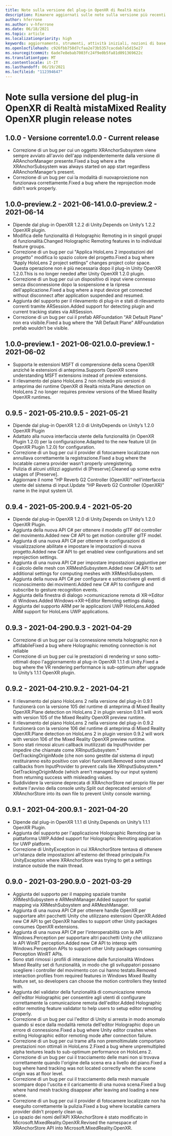 ```yaml
---
title: Note sulla versione del plug-in OpenXR di Realtà mista
description: Rimanere aggiornati sulle note sulla versione più recenti e sugli aggiornamenti al plug-in OpenXR di Realtà mista.
author: hferrone
ms.author: v-hferrone
ms.date: 06/18/2021
ms.topic: article
ms.localizationpriority: high
keywords: aggiornamento, strumenti, attività iniziali, nozioni di base, unity, visual studio, toolkit, visore VR realtà mista, visore VR di windows mixed reality, visore per realtà virtuale, installazione, Windows, HoloLens, emulatore, unreal, openxr
ms.openlocfilehash: c926fbb758d7cfaa2e73b5357cacdab7a5d15e27
ms.sourcegitcommit: 6ade7e8ebab7003fc24f9e0b5fa81d091369622c
ms.translationtype: MT
ms.contentlocale: it-IT
ms.lasthandoff: 06/19/2021
ms.locfileid: "112394647"
---
```

# <a name="mixed-reality-openxr-plugin-release-notes"></a><span data-ttu-id="541f8-104">Note sulla versione del plug-in OpenXR di Realtà mista</span><span class="sxs-lookup"><span data-stu-id="541f8-104">Mixed Reality OpenXR plugin release notes</span></span>

## <a name="100---current-release"></a><span data-ttu-id="541f8-105">1.0.0 - Versione corrente</span><span class="sxs-lookup"><span data-stu-id="541f8-105">1.0.0 - Current release</span></span>

* <span data-ttu-id="541f8-106">Correzione di un bug per cui un oggetto XRAnchorSubsystem viene sempre avviato all'avvio dell'app indipendentemente dalla versione di ARAnchorManager presente.</span><span class="sxs-lookup"><span data-stu-id="541f8-106">Fixed a bug where a the XRAnchorSubsystem was always started on app start regardless ARAnchorManager’s present.</span></span>
* <span data-ttu-id="541f8-107">Correzione di un bug per cui la modalità di nuovaproiezione non funzionava correttamente.</span><span class="sxs-lookup"><span data-stu-id="541f8-107">Fixed a bug where the reprojection mode didn’t work properly.</span></span>

## <a name="100-preview2---2021-06-14"></a><span data-ttu-id="541f8-108">1.0.0-preview.2 - 2021-06-14</span><span class="sxs-lookup"><span data-stu-id="541f8-108">1.0.0-preview.2 - 2021-06-14</span></span>

* <span data-ttu-id="541f8-109">Dipende dal plug-in OpenXR 1.2.2 di Unity.</span><span class="sxs-lookup"><span data-stu-id="541f8-109">Depends on Unity’s 1.2.2 OpenXR plugin.</span></span>
* <span data-ttu-id="541f8-110">Modifica delle funzionalità di Holographic Remoting in in singoli gruppi di funzionalità.</span><span class="sxs-lookup"><span data-stu-id="541f8-110">Changed Holographic Remoting features in to individual feature groups.</span></span>
* <span data-ttu-id="541f8-111">Correzione di un bug per cui "Applica HoloLens 2 impostazioni del progetto" modifica lo spazio colore del progetto.</span><span class="sxs-lookup"><span data-stu-id="541f8-111">Fixed a bug where “Apply HoloLens 2 project settings” changes project color space.</span></span> <span data-ttu-id="541f8-112">Questa operazione non è più necessaria dopo il plug-in Unity OpenXR 1.2.0.</span><span class="sxs-lookup"><span data-stu-id="541f8-112">This is no longer needed after Unity OpenXR 1.2.0 plugin.</span></span>
* <span data-ttu-id="541f8-113">Correzione di un bug per cui un dispositivo di input viene connesso senza disconnessione dopo la sospensione e la ripresa dell'applicazione.</span><span class="sxs-lookup"><span data-stu-id="541f8-113">Fixed a bug where a input device get connected without disconnect after application suspended and resumed.</span></span>
* <span data-ttu-id="541f8-114">Aggiunta del supporto per il rilevamento di plug-in e stati di rilevamento correnti tramite ARSession.</span><span class="sxs-lookup"><span data-stu-id="541f8-114">Added support for detecting plugin and current tracking states via ARSession.</span></span>
* <span data-ttu-id="541f8-115">Correzione di un bug per cui il prefab ARFoundation "AR Default Plane" non era visibile.</span><span class="sxs-lookup"><span data-stu-id="541f8-115">Fixed a bug where the “AR Default Plane” ARFoundation prefab wouldn’t be visible.</span></span>

## <a name="100-preview1---2021-06-02"></a><span data-ttu-id="541f8-116">1.0.0-preview.1 - 2021-06-02</span><span class="sxs-lookup"><span data-stu-id="541f8-116">1.0.0-preview.1 - 2021-06-02</span></span>

* <span data-ttu-id="541f8-117">Supporta le estensioni MSFT di comprensione della scena OpenXR anziché le estensioni di anteprima.</span><span class="sxs-lookup"><span data-stu-id="541f8-117">Supports OpenXR scene understanding MSFT extensions instead of preview extensions.</span></span>
* <span data-ttu-id="541f8-118">Il rilevamento del piano HoloLens 2 non richiede più versioni di anteprima dei runtime OpenXR di Realtà mista.</span><span class="sxs-lookup"><span data-stu-id="541f8-118">Plane detection on HoloLens 2 no longer requires preview versions of the Mixed Reality OpenXR runtimes.</span></span>

## <a name="095---2021-05-21"></a><span data-ttu-id="541f8-119">0.9.5 - 2021-05-21</span><span class="sxs-lookup"><span data-stu-id="541f8-119">0.9.5 - 2021-05-21</span></span>

* <span data-ttu-id="541f8-120">Dipende dal plug-in OpenXR 1.2.0 di Unity</span><span class="sxs-lookup"><span data-stu-id="541f8-120">Depends on Unity’s 1.2.0 OpenXR Plugin</span></span>
* <span data-ttu-id="541f8-121">Adattato alla nuova interfaccia utente della funzionalità (in OpenXR Plugin 1.2.0) per la configurazione.</span><span class="sxs-lookup"><span data-stu-id="541f8-121">Adapted to the new feature UI (in OpenXR Plugin 1.2.0) for configuration.</span></span>
* <span data-ttu-id="541f8-122">Correzione di un bug per cui il provider di fotocamere localizzate non annullava correttamente la registrazione.</span><span class="sxs-lookup"><span data-stu-id="541f8-122">Fixed a bug where the locatable camera provider wasn’t properly unregistering.</span></span>
* <span data-ttu-id="541f8-123">Pulizia di alcuni utilizzi aggiuntivi di [Preserve].</span><span class="sxs-lookup"><span data-stu-id="541f8-123">Cleaned up some extra usages of [Preserve].</span></span>
* <span data-ttu-id="541f8-124">Aggiornare il nome "HP Reverb G2 Controller (OpenXR)" nell'interfaccia utente del sistema di input.</span><span class="sxs-lookup"><span data-stu-id="541f8-124">Update “HP Reverb G2 Controller (OpenXR)” name in the input system UI.</span></span>

## <a name="094---2021-05-20"></a><span data-ttu-id="541f8-125">0.9.4 - 2021-05-20</span><span class="sxs-lookup"><span data-stu-id="541f8-125">0.9.4 - 2021-05-20</span></span>

* <span data-ttu-id="541f8-126">Dipende dal plug-in OpenXR 1.2.0 di Unity.</span><span class="sxs-lookup"><span data-stu-id="541f8-126">Depends on Unity’s 1.2.0 OpenXR Plugin.</span></span>
* <span data-ttu-id="541f8-127">Aggiunta della nuova API C# per ottenere il modello glTF del controller del movimento.</span><span class="sxs-lookup"><span data-stu-id="541f8-127">Added new C# API to get motion controller glTF model.</span></span>
* <span data-ttu-id="541f8-128">Aggiunta di una nuova API C# per ottenere le configurazioni di visualizzazione abilitate e impostare le impostazioni di nuova progetto.</span><span class="sxs-lookup"><span data-stu-id="541f8-128">Added new C# API to get enabled view configurations and set reprojection settings.</span></span>
* <span data-ttu-id="541f8-129">Aggiunta di una nuova API C# per impostare impostazioni aggiuntive per il calcolo delle mesh con XRMeshSubsystem.</span><span class="sxs-lookup"><span data-stu-id="541f8-129">Added new C# API to set additional settings for computing meshes with XRMeshSubsystem.</span></span>
* <span data-ttu-id="541f8-130">Aggiunta della nuova API C# per configurare e sottoscrivere gli eventi di riconoscimento dei movimenti.</span><span class="sxs-lookup"><span data-stu-id="541f8-130">Added new C# API to configure and subscribe to gesture recognition events.</span></span>
* <span data-ttu-id="541f8-131">Aggiunta della finestra di dialogo >comunicazione remota di XR->Editor di Windows.</span><span class="sxs-lookup"><span data-stu-id="541f8-131">Added Windows->XR->Editor Remoting settings dialog.</span></span>
* <span data-ttu-id="541f8-132">Aggiunta del supporto ARM per le applicazioni UWP HoloLens.</span><span class="sxs-lookup"><span data-stu-id="541f8-132">Added ARM support for HoloLens UWP applications.</span></span>

## <a name="093---2021-04-29"></a><span data-ttu-id="541f8-133">0.9.3 - 2021-04-29</span><span class="sxs-lookup"><span data-stu-id="541f8-133">0.9.3 - 2021-04-29</span></span>

* <span data-ttu-id="541f8-134">Correzione di un bug per cui la connessione remota holographic non è affidabile</span><span class="sxs-lookup"><span data-stu-id="541f8-134">Fixed a bug where Holographic remoting connection is not reliable</span></span>
* <span data-ttu-id="541f8-135">Correzione di un bug per cui le prestazioni di rendering vr sono sotto-ottimali dopo l'aggiornamento al plug-in OpenXR 1.1.1 di Unity.</span><span class="sxs-lookup"><span data-stu-id="541f8-135">Fixed a bug where the VR rendering performance is sub-optimum after upgrade to Unity’s 1.1.1 OpenXR plugin.</span></span>

## <a name="092---2021-04-21"></a><span data-ttu-id="541f8-136">0.9.2 - 2021-04-21</span><span class="sxs-lookup"><span data-stu-id="541f8-136">0.9.2 - 2021-04-21</span></span>

* <span data-ttu-id="541f8-137">Il rilevamento del piano HoloLens 2 nella versione del plug-in 0.9.1 funzionerà con la versione 105 del runtime di anteprima di Mixed Reality OpenXR.</span><span class="sxs-lookup"><span data-stu-id="541f8-137">Plane detection on HoloLens 2 in plugin version 0.9.1 will work with version 105 of the Mixed Reality OpenXR preview runtime.</span></span>
* <span data-ttu-id="541f8-138">Il rilevamento del piano HoloLens 2 nella versione del plug-in 0.9.2 funzionerà con la versione 106 del runtime di anteprima di Mixed Reality OpenXR.</span><span class="sxs-lookup"><span data-stu-id="541f8-138">Plane detection on HoloLens 2 in plugin version 0.9.2 will work with version 106 of the Mixed Reality OpenXR preview runtime.</span></span>
* <span data-ttu-id="541f8-139">Sono stati rimossi alcuni callback inutilizzati da InputProvider per impedire che chiamate come XRInputSubsystem.\* GetTrackingOriginMode (che non sono gestite dal sistema di input) restituiranno esito positivo con valori fuorvianti.</span><span class="sxs-lookup"><span data-stu-id="541f8-139">Removed some unused callbacks from InputProvider to prevent calls like XRInputSubsystem.\* GetTrackingOriginMode (which aren’t managed by our input system) from returning success with misleading values.</span></span>
* <span data-ttu-id="541f8-140">Suddividere la versione deprecata di XRAnchorStore nel proprio file per evitare l'avviso della console unity.</span><span class="sxs-lookup"><span data-stu-id="541f8-140">Split out deprecated version of XRAnchorStore into its own file to prevent Unity console warning.</span></span>

## <a name="091---2021-04-20"></a><span data-ttu-id="541f8-141">0.9.1 - 2021-04-20</span><span class="sxs-lookup"><span data-stu-id="541f8-141">0.9.1 - 2021-04-20</span></span>

* <span data-ttu-id="541f8-142">Dipende dal plug-in OpenXR 1.1.1 di Unity.</span><span class="sxs-lookup"><span data-stu-id="541f8-142">Depends on Unity’s 1.1.1 OpenXR Plugin.</span></span>
* <span data-ttu-id="541f8-143">Aggiunta del supporto per l'applicazione Holographic Remoting per la piattaforma UWP.</span><span class="sxs-lookup"><span data-stu-id="541f8-143">Added support for Holographic Remoting application for UWP platform.</span></span>
* <span data-ttu-id="541f8-144">Correzione di UnityException in cui XRAnchorStore tentava di ottenere un'istanza delle impostazioni all'esterno del thread principale.</span><span class="sxs-lookup"><span data-stu-id="541f8-144">Fix UnityException where XRAnchorStore was trying to get a settings instance outside the main thread.</span></span>

## <a name="090---2021-03-29"></a><span data-ttu-id="541f8-145">0.9.0 - 2021-03-29</span><span class="sxs-lookup"><span data-stu-id="541f8-145">0.9.0 - 2021-03-29</span></span>

* <span data-ttu-id="541f8-146">Aggiunta del supporto per il mapping spaziale tramite XRMeshSubsystem e ARMeshManager.</span><span class="sxs-lookup"><span data-stu-id="541f8-146">Added support for spatial mapping via XRMeshSubsystem and ARMeshManager.</span></span>
* <span data-ttu-id="541f8-147">Aggiunta di una nuova API C# per ottenere handle OpenXR per supportare altri pacchetti Unity che utilizzano estensioni OpenXR.</span><span class="sxs-lookup"><span data-stu-id="541f8-147">Added new C# API to get OpenXR handles to support other Unity packages consumes OpenXR extensions.</span></span>
* <span data-ttu-id="541f8-148">Aggiunta di una nuova API C# per l'interoperabilità con le API Windows.Perception per supportare altri pacchetti Unity che utilizzano le API WinRT perception.</span><span class="sxs-lookup"><span data-stu-id="541f8-148">Added new C# API to interop with Windows.Perception APIs to support other Unity packages consuming Perception WinRT APIs.</span></span>
* <span data-ttu-id="541f8-149">Sono stati rimossi i profili di interazione dalle funzionalità Windows Mixed Reality set di funzionalità, in modo che gli sviluppatori possano scegliere i controller del movimento con cui hanno testato.</span><span class="sxs-lookup"><span data-stu-id="541f8-149">Removed interaction profiles from required features in Windows Mixed Reality feature set, so developers can choose the motion controllers they tested with.</span></span>
* <span data-ttu-id="541f8-150">Aggiunta del validator della funzionalità di comunicazione remota dell'editor Holographic per consentire agli utenti di configurare correttamente la comunicazione remota dell'editor.</span><span class="sxs-lookup"><span data-stu-id="541f8-150">Added Holographic editor remoting feature validator to help users to setup editor remoting properly.</span></span>
* <span data-ttu-id="541f8-151">Correzione di un bug per cui l'editor di Unity si arresta in modo anomalo quando si esce dalla modalità remota dell'editor Holographic dopo un errore di connessione.</span><span class="sxs-lookup"><span data-stu-id="541f8-151">Fixed a bug where Unity editor crashes when exiting Holographic editor remoting mode after connection failure.</span></span>
* <span data-ttu-id="541f8-152">Correzione di un bug per cui trame alfa non premoltimulate comportano prestazioni non ottimali in HoloLens 2.</span><span class="sxs-lookup"><span data-stu-id="541f8-152">Fixed a bug where unpremultipled alpha textures leads to sub-optimum performance on HoloLens 2.</span></span>
* <span data-ttu-id="541f8-153">Correzione di un bug per cui il tracciamento delle mani non si trovava correttamente quando l'origine della scena era a livello del piano.</span><span class="sxs-lookup"><span data-stu-id="541f8-153">Fixed a bug where hand tracking was not located correctly when the scene origin was at floor level.</span></span>
* <span data-ttu-id="541f8-154">Correzione di un bug per cui il tracciamento della mesh manuale scompare dopo l'uscita e il caricamento di una nuova scena.</span><span class="sxs-lookup"><span data-stu-id="541f8-154">Fixed a bug where hand mesh tracking disappear after leaving and loading a new scene.</span></span>
* <span data-ttu-id="541f8-155">Correzione di un bug per cui il provider di fotocamere localizzate non ha eseguito correttamente la pulizia.</span><span class="sxs-lookup"><span data-stu-id="541f8-155">Fixed a bug where locatable camera provider didn’t properly clean up.</span></span>
* <span data-ttu-id="541f8-156">Lo spazio dei nomi dell'API XRAnchorStore è stato modificato in Microsoft.MixedReality.OpenXR.</span><span class="sxs-lookup"><span data-stu-id="541f8-156">Revised the namespace of XRAnchorStore API into Microsoft.MixedReality.OpenXR.</span></span>